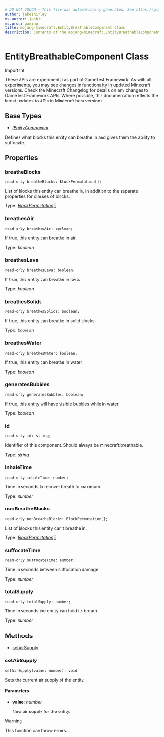 ```yaml
---
# DO NOT TOUCH — This file was automatically generated. See https://github.com/Mojang/MinecraftScriptingApiDocsGenerator to modify descriptions, examples, etc.
author: jakeshirley
ms.author: jashir
ms.prod: gaming
title: mojang-minecraft.EntityBreathableComponent Class
description: Contents of the mojang-minecraft.EntityBreathableComponent class.
---
```

# EntityBreathableComponent Class
>[!IMPORTANT]
>These APIs are experimental as part of GameTest Framework. As with all experiments, you may see changes in functionality in updated Minecraft versions. Check the Minecraft Changelog for details on any changes to GameTest Framework APIs. Where possible, this documentation reflects the latest updates to APIs in Minecraft beta versions.

## Base Types
- [*IEntityComponent*](IEntityComponent.md)

Defines what blocks this entity can breathe in and gives them the ability to suffocate.

## Properties
### **breatheBlocks**
`read-only breatheBlocks: BlockPermutation[];`

List of blocks this entity can breathe in, in addition to the separate properties for classes of blocks.

Type: [*BlockPermutation*](BlockPermutation.md)[]


### **breathesAir**
`read-only breathesAir: boolean;`

If true, this entity can breathe in air.

Type: *boolean*


### **breathesLava**
`read-only breathesLava: boolean;`

If true, this entity can breathe in lava.

Type: *boolean*


### **breathesSolids**
`read-only breathesSolids: boolean;`

If true, this entity can breathe in solid blocks.

Type: *boolean*


### **breathesWater**
`read-only breathesWater: boolean;`

If true, this entity can breathe in water.

Type: *boolean*


### **generatesBubbles**
`read-only generatesBubbles: boolean;`

If true, this entity will have visible bubbles while in water.

Type: *boolean*


### **id**
`read-only id: string;`

Identifier of this component. Should always be minecraft:breathable.

Type: *string*


### **inhaleTime**
`read-only inhaleTime: number;`

Time in seconds to recover breath to maximum.

Type: *number*


### **nonBreatheBlocks**
`read-only nonBreatheBlocks: BlockPermutation[];`

List of blocks this entity can't breathe in.

Type: [*BlockPermutation*](BlockPermutation.md)[]


### **suffocateTime**
`read-only suffocateTime: number;`

Time in seconds between suffocation damage.

Type: *number*


### **totalSupply**
`read-only totalSupply: number;`

Time in seconds the entity can hold its breath.

Type: *number*



## Methods
- [setAirSupply](#setairsupply)
  
### **setAirSupply**
`
setAirSupply(value: number): void
`

Sets the current air supply of the entity.
#### **Parameters**
- **value**: *number*
  
  New air supply for the entity.


> [!WARNING]
> This function can throw errors.


